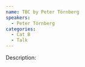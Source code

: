```yaml
---
name: TBC by Peter Törnberg
speakers:
  - Peter Törnberg
categories:
  - Cat B
  - Talk
---
```


Description:
